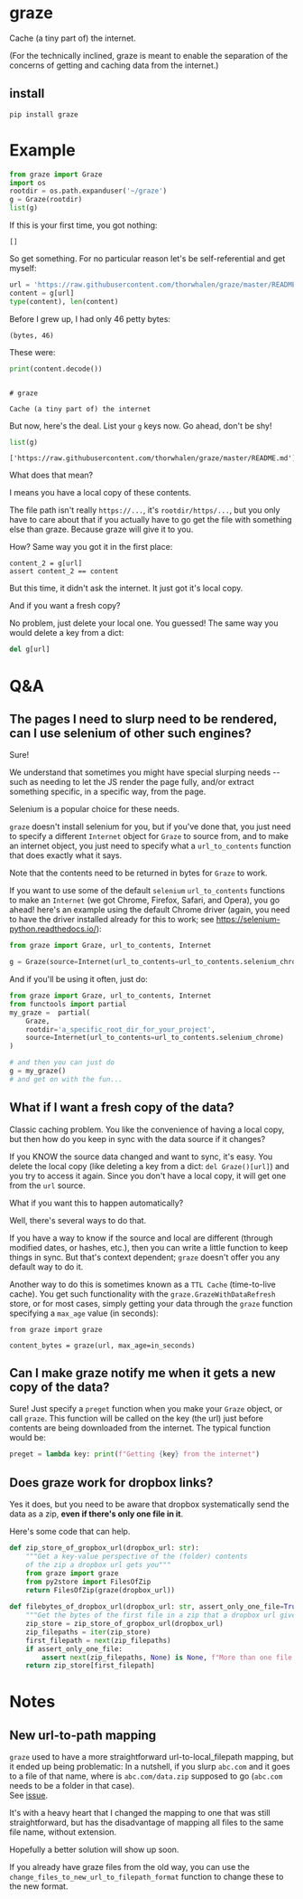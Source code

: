 # graze

Cache (a tiny part of) the internet.

(For the technically inclined, graze is meant to enable the separation of the concerns 
of getting and caching data from the internet.)

## install

```pip install graze```

# Example

```python
from graze import Graze
import os
rootdir = os.path.expanduser('~/graze')
g = Graze(rootdir)
list(g)
```

If this is your first time, you got nothing:

```
[]
```

So get something. For no particular reason let's be self-referential and get myself:

```python
url = 'https://raw.githubusercontent.com/thorwhalen/graze/master/README.md'
content = g[url]
type(content), len(content)
```

Before I grew up, I had only 46 petty bytes:
```
(bytes, 46)
```

These were:

```python
print(content.decode())
```

```

# graze

Cache (a tiny part of) the internet
```

But now, here's the deal. List your ``g`` keys now. Go ahead, don't be shy!

```python
list(g)
```
```
['https://raw.githubusercontent.com/thorwhalen/graze/master/README.md']
```

What does that mean? 

I means you have a local copy of these contents. 

The file path isn't really ``https://...``, it's `rootdir/https/...`, but you 
only have to care about that if you actually have to go get the file with
something else than graze. Because graze will give it to you.

How? Same way you got it in the first place:

```
content_2 = g[url]
assert content_2 == content
```

But this time, it didn't ask the internet. It just got it's local copy.

And if you want a fresh copy? 

No problem, just delete your local one. You guessed! 
The same way you would delete a key from a dict:

```python
del g[url]
```


# Q&A


## The pages I need to slurp need to be rendered, can I use selenium of other such engines?

Sure!

We understand that sometimes you might have special slurping needs -- such 
as needing to let the JS render the page fully, and/or extract something 
specific, in a specific way, from the page.

Selenium is a popular choice for these needs.

`graze` doesn't install selenium for you, but if you've done that, you just 
need to specify a different `Internet` object for `Graze` to source from, 
and to make an internet object, you just need to specify what a 
`url_to_contents` function that does exactly what it says. 

Note that the contents need to be returned in bytes for `Graze` to work.

If you want to use some of the default `selenium` `url_to_contents` functions 
to make an `Internet` (we got Chrome, Firefox, Safari, and Opera), 
you go ahead! here's an example using the default Chrome driver
(again, you need to have the driver installed already for this to work; 
see https://selenium-python.readthedocs.io/):

```python
from graze import Graze, url_to_contents, Internet

g = Graze(source=Internet(url_to_contents=url_to_contents.selenium_chrome))
```

And if you'll be using it often, just do:

```python
from graze import Graze, url_to_contents, Internet
from functools import partial
my_graze =  partial(
    Graze,
    rootdir='a_specific_root_dir_for_your_project',
    source=Internet(url_to_contents=url_to_contents.selenium_chrome)
)

# and then you can just do
g = my_graze()
# and get on with the fun...
```


## What if I want a fresh copy of the data?

Classic caching problem. 
You like the convenience of having a local copy, but then how do you keep in sync with the data source if it changes?

If you KNOW the source data changed and want to sync, it's easy. You delete the local copy 
(like deleting a key from a dict: `del Graze()[url]`)
and you try to access it again. 
Since you don't have a local copy, it will get one from the `url` source. 

What if you want this to happen automatically? 

Well, there's several ways to do that. 

If you have a way to know if the source and local are different (through modified dates, or hashes, etc.), 
then you can write a little function to keep things in sync. 
But that's context dependent; `graze` doesn't offer you any default way to do it. 

Another way to do this is sometimes known as a `TTL Cache` (time-to-live cache). 
You get such functionality with the `graze.GrazeWithDataRefresh` store, or for most cases, 
simply getting your data through the `graze` function
specifying a `max_age` value (in seconds):

```
from graze import graze

content_bytes = graze(url, max_age=in_seconds)
```

## Can I make graze notify me when it gets a new copy of the data?

Sure! Just specify a `preget` function when you make your `Graze` object, or 
call `graze`. This function will be called on the key (the url) just before contents 
are being downloaded from the internet. The typical function would be:

```python
preget = lambda key: print(f"Getting {key} from the internet")
```


## Does graze work for dropbox links?

Yes it does, but you need to be aware that dropbox systematically send the data as a zip, **even if there's only one file in it**.

Here's some code that can help.

```python
def zip_store_of_gropbox_url(dropbox_url: str):
    """Get a key-value perspective of the (folder) contents 
    of the zip a dropbox url gets you"""
    from graze import graze
    from py2store import FilesOfZip
    return FilesOfZip(graze(dropbox_url))
    
def filebytes_of_dropbox_url(dropbox_url: str, assert_only_one_file=True):
    """Get the bytes of the first file in a zip that a dropbox url gives you"""
    zip_store = zip_store_of_gropbox_url(dropbox_url)
    zip_filepaths = iter(zip_store)
    first_filepath = next(zip_filepaths)
    if assert_only_one_file:
        assert next(zip_filepaths, None) is None, f"More than one file in {dropbox_url}"
    return zip_store[first_filepath]
```


# Notes

## New url-to-path mapping 

`graze` used to have a more straightforward url-to-local_filepath mapping, 
but it ended up being problematic: In a nutshell, 
if you slurp `abc.com` and it goes to a file of that name, 
where is `abc.com/data.zip` supposed to go (`abc.com` needs to be a folder 
in that case).  
See [issue](https://github.com/thorwhalen/graze/issues/1).

It's with a heavy heart that I changed the mapping to one that was still 
straightforward, but has the disadvantage of mapping all files to the 
same file name, without extension. 

Hopefully a better solution will show up soon.

If you already have graze files from the old way, you can 
use the `change_files_to_new_url_to_filepath_format` function to change these 
to the new format. 



